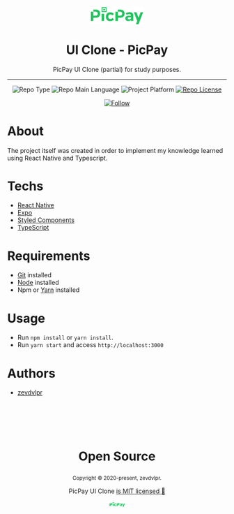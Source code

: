 <div align="center">  
  <img src="./.github/logo.png" width="120" />
  
  <h1>UI Clone - PicPay</h1>
  
  <p>PicPay UI Clone (partial) for study purposes.</p>
  
  <hr />
  
  <p>
    <img src="https://img.shields.io/badge/type-ui%20clone-orange" alt="Repo Type" />
    <img src="https://img.shields.io/badge/language-typescript-blue" alt="Repo Main Language" />
    <img src="https://img.shields.io/badge/platform-mobile-blueviolet" alt="Project Platform" />    
    <a href="https://github.com/zevdvlpr/picpay-clone/tree/master/LICENSE"><img src="https://img.shields.io/github/license/zevdvlpr/picpay-clone?color=red&label=license" alt="Repo License" /></a>
  </p>   
  
  <p>
    <a href="https://www.linkedin.com/in/zevdvlpr" target="_blank">
      <img src="https://img.shields.io/twitter/url?label=Connect%20%40zevdvlpr&logo=linkedin&url=https%3A%2F%2Fwww.twitter.com%2zevdvlpr%2F" alt="Follow" />
    </a>
  <p>
</div>

# About

The project itself was created in order to implement my knowledge learned using React Native and Typescript.

# Techs

 - [React Native](https://reactnative.dev/)
 - [Expo](https://expo.io/)
 - [Styled Components](https://styled-components.com/)
 - [TypeScript](https://www.typescriptlang.org/)

# Requirements

- [Git](https://git-scm.com/) installed
- [Node](https://node.js.org/) installed
- Npm or [Yarn](https://yarnpkg.com/) installed

# Usage

- Run `npm install` or `yarn install`.
- Run `yarn start` and access `http://localhost:3000`

# Authors

- [zevdvlpr](https://github.com/zevdvlpr)

<br>
<br>
<br>
<br>

<div align="center">
  <h1>Open Source</h1>
  <sub>Copyright © 2020-present, zevdvlpr.</sub>
  <p>PicPay UI Clone <a href="https://github.com/zevdvlpr/discord-clone/tree/master/LICENSE">is MIT licensed 💖</a></p>
  <img src="./.github/logo.png" width="35" />
</div>
